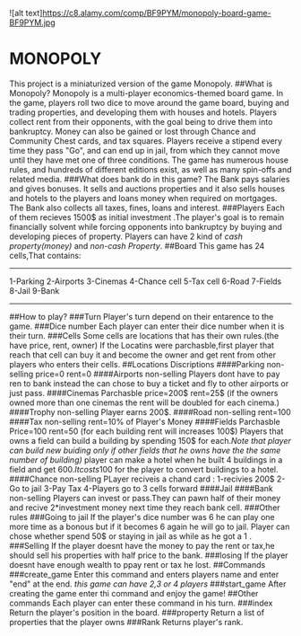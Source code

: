 ![alt text]https://c8.alamy.com/comp/BF9PYM/monopoly-board-game-BF9PYM.jpg
# MONOPOLY
This project is a miniaturized version of the game Monopoly.
##What is Monopoly?
Monopoly is a multi-player economics-themed board game. In the game, players roll two dice to move around the game board, buying and trading properties, and developing them with houses and hotels.
Players collect rent from their opponents, with the goal being to drive them into bankruptcy.
Money can also be gained or lost through Chance and Community Chest cards, and tax squares. Players receive a stipend every time they pass "Go", and can end up in jail, from which they cannot move until they have met one of three conditions.
The game has numerous house rules, and hundreds of different editions exist, as well as many spin-offs and related media.
###What does bank do in this game?
The Bank pays salaries and gives bonuses. It sells and auctions properties and it also sells houses and hotels to the players and loans money when required on mortgages. The Bank also collects all taxes, fines, loans and interest.
###Players
Each of them recieves 1500$ as initial investment .The player's goal is to remain financially solvent while forcing opponents into bankruptcy by buying and developing pieces of property.
Players can have 2 kind of *cash property(money)* and *non-cash Property*.
##Board
This game has 24 cells,That contains:
***
1-Parking
2-Airports
3-Cinemas
4-Chance cell
5-Tax cell
6-Road
7-Fields
8-Jail
9-Bank
***

##How to play?
###Turn
Player's turn depend on their entarence to the game.
###Dice number
Each player can enter their dice number when it is their turn.
###Cells
Some cells are locations that has their own rules.(the have price, rent, owner)
If the Locatins were parchasble,first player that reach that cell can buy it and become the owner and get rent from other players who enters their cells.
##Locations Discriptions
####Parking
non-selling
price=0
rent=0
####Airports
non-selling
Players dont have to pay ren to  bank instead the can chose to buy a ticket and fly to other airports or just pass.
####Cinemas
Parchasble
price=200$
rent=25$
(if the owners owned more than one cinemas the rent will be doubled for each cinema.)
####Trophy
non-selling
Player earns 200$.
####Road
non-selling
rent=100
####Tax
non-selling
rent=10% of Player's Money
####Fields
Parchasble
Price=100
rent=50
(for each building rent will increases 100$)
Players that owns a field can build a building by spending 150$ for each.*Note that player can build new buiding only if other fields that he owns have the the same number of  building)*
player can make a hotel when he built 4 buildings in a field and get 600$.It costs 100$ for the player to convert buildings to a hotel.
####Chance
non-selling
PLayer reciveis a chand card :
1-recivies 200$
2-Go to jail
3-Pay Tax
4-Players go to 3 cells forward
####Jail
####Bank
non-selling
Players can invest or pass.They can pawn half of their money and recive 2*investment money next time they reach bank cell.
###Other rules
###Going to jail
If the player's dice number was 6 he can play one more time as a bonous but if it becomes 6 again he will go to jail.
Player can chose whether spend 50$ or staying in jail as while as he got a 1 .
###Selling
If the player doesnt have the money to pay the rent or tax,he should sell his properties with half price to the bank.
###losing
If the player doesnt have enough wealth to ppay rent or tax he lost.
##Commands
###create_game
Enter this command and enters players name and enter "end" at the end.
*this game can have 2,3 or 4 players*
###start_game
After creating the game enter thi command and enjoy the game!
##Other commands
Each player can enter these command in his turn.
###index
Return the player's position in the board.
###property
Return a list of properties that the player owns
###Rank
Returns player's rank.


